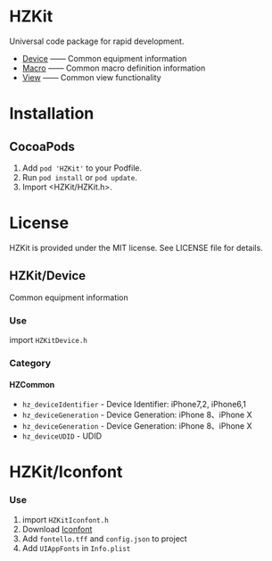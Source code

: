 # HZKit
Universal code package for rapid development.

* [Device](https://github.com/HZKit/HZKit/tree/Hertz/Source/Device) —— Common equipment information
* [Macro](https://github.com/HZKit/HZKit/tree/Hertz/Source/Macro) —— Common macro definition information
* [View](https://github.com/HZKit/HZKit/tree/Hertz/Source/View) —— Common view functionality


# Installation

## CocoaPods
1. Add `pod 'HZKit'` to your Podfile.
2. Run `pod install` or `pod update`.
3. Import <HZKit/HZKit.h>.


# License

HZKit is provided under the MIT license. See LICENSE file for details.



## HZKit/Device

Common equipment information

### Use

import `HZKitDevice.h`


### Category

#### HZCommon

* `hz_deviceIdentifier` - Device Identifier: iPhone7,2, iPhone6,1
* `hz_deviceGeneration` - Device Generation: iPhone 8、iPhone X
* `hz_deviceGeneration` - Device Generation: iPhone 8、iPhone X
* `hz_deviceUDID` - UDID

# HZKit/Iconfont

### Use

1. import `HZKitIconfont.h`
2. Download [Iconfont](http://fontello.com/)
2. Add `fontello.tff` and `config.json` to project
3. Add `UIAppFonts` in `Info.plist`

